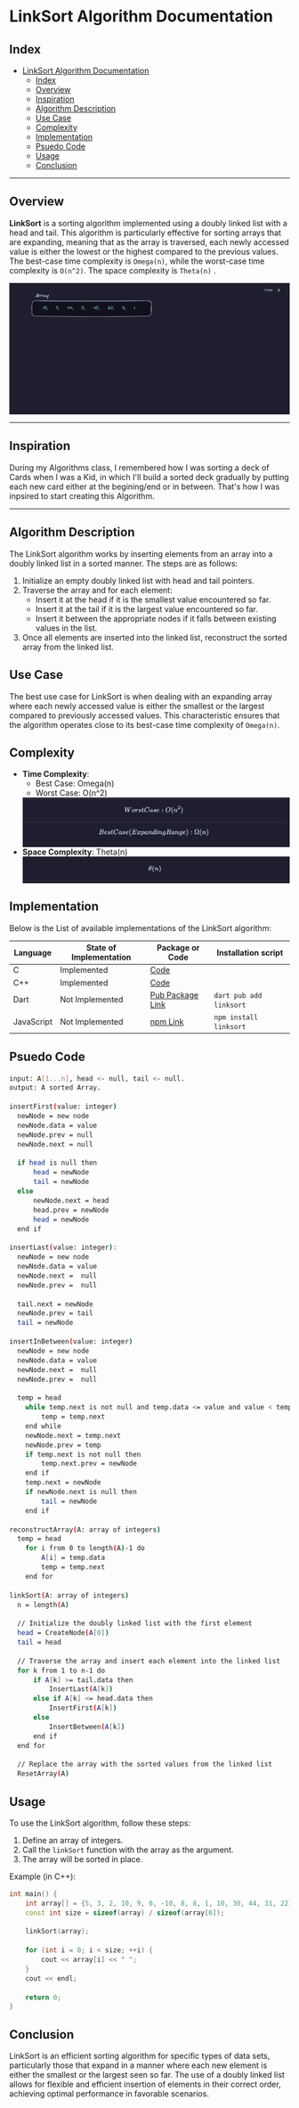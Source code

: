 # LinkSort Algorithm Documentation

## Index

- [LinkSort Algorithm Documentation](#linksort-algorithm-documentation)
  - [Index](#index)
  - [Overview](#overview)
  - [Inspiration](#inspiration)
  - [Algorithm Description](#algorithm-description)
  - [Use Case](#use-case)
  - [Complexity](#complexity)
  - [Implementation](#implementation)
  - [Psuedo Code](#psuedo-code)
  - [Usage](#usage)
  - [Conclusion](#conclusion)

---

## Overview

**LinkSort** is a sorting algorithm implemented using a doubly linked list with a head and tail. This algorithm is particularly effective for sorting arrays that are expanding, meaning that as the array is traversed, each newly accessed value is either the lowest or the highest compared to the previous values. The best-case time complexity is `Omega(n)`, while the worst-case time complexity is `O(n^2)`. The space complexity is `Theta(n)` .

<img align="center" alt="time complexity" src="https://raw.githubusercontent.com/Ahmad-Mtr/linksort/master/assets/linksort.gif">

---

## Inspiration

During my Algorithms class, I remembered how I was sorting a deck of Cards when I was a Kid, in which I'll build a sorted deck gradually by putting each new card either at the begining/end or in between. That's how I was inpsired to start creating this Algorithm.

---

## Algorithm Description

The LinkSort algorithm works by inserting elements from an array into a doubly linked list in a sorted manner. The steps are as follows:

1. Initialize an empty doubly linked list with head and tail pointers.
2. Traverse the array and for each element:
   - Insert it at the head if it is the smallest value encountered so far.
   - Insert it at the tail if it is the largest value encountered so far.
   - Insert it between the appropriate nodes if it falls between existing values in the list.
3. Once all elements are inserted into the linked list, reconstruct the sorted array from the linked list.

## Use Case

The best use case for LinkSort is when dealing with an expanding array where each newly accessed value is either the smallest or the largest compared to previously accessed values. This characteristic ensures that the algorithm operates close to its best-case time complexity of `Omega(n)`.

## Complexity

- **Time Complexity**:
  - Best Case: Omega(n)
  - Worst Case: O(n^2)
  <img align="center" alt="time complexity" src="https://raw.githubusercontent.com/Ahmad-Mtr/linksort/master/assets/time.png">
- **Space Complexity**: Theta(n)
  <img align="center" alt="space complexity" src="https://raw.githubusercontent.com/Ahmad-Mtr/linksort/master/assets/space.png">

## Implementation

Below is the List of available implementations of the LinkSort algorithm:

| Language   | State of Implementation | Package or Code       | Installation script     |
| ---------- | ----------------------- | --------------------- | ----------------------- |
| C          | Implemented             | [Code](./linksort.c)     |            |
| C++        | Implemented             | [Code](./linksort.cpp)     |          |
| Dart       | Not Implemented             | [Pub Package Link](./linksort.dart) | `dart pub add linksort` |
| JavaScript | Not Implemented             | [npm Link](./linksort.dart)         | `npm install linksort`  |

## Psuedo Code
```bash
input: A[1...n], head <- null, tail <- null.
output: A sorted Array.

insertFirst(value: integer)
  newNode = new node 
  newNode.data = value
  newNode.prev = null
  newNode.next = null

  if head is null then
      head = newNode
      tail = newNode
  else
      newNode.next = head
      head.prev = newNode
      head = newNode
  end if

insertLast(value: integer):
  newNode = new node 
  newNode.data = value
  newNode.next =  null
  newNode.prev =  null

  tail.next = newNode
  newNode.prev = tail
  tail = newNode

insertInBetween(value: integer)
  newNode = new node 
  newNode.data = value
  newNode.next =  null
  newNode.prev =  null

  temp = head
    while temp.next is not null and temp.data <= value and value < temp.next.data do
        temp = temp.next
    end while
    newNode.next = temp.next
    newNode.prev = temp
    if temp.next is not null then
        temp.next.prev = newNode
    end if
    temp.next = newNode
    if newNode.next is null then
        tail = newNode
    end if

reconstructArray(A: array of integers)
  temp = head
    for i from 0 to length(A)-1 do
        A[i] = temp.data
        temp = temp.next
    end for

linkSort(A: array of integers)
  n = length(A)
    
  // Initialize the doubly linked list with the first element
  head = CreateNode(A[0])
  tail = head

  // Traverse the array and insert each element into the linked list
  for k from 1 to n-1 do
      if A[k] >= tail.data then
          InsertLast(A[k])
      else if A[k] <= head.data then
          InsertFirst(A[k])
      else
          InsertBetween(A[k])
      end if
  end for

  // Replace the array with the sorted values from the linked list
  ResetArray(A)

```

## Usage

To use the LinkSort algorithm, follow these steps:

1. Define an array of integers.
2. Call the `linkSort` function with the array as the argument.
3. The array will be sorted in place.

Example (in C++):

```cpp
int main() {
    int array[] = {5, 3, 2, 10, 9, 0, -10, 8, 8, 1, 10, 30, 44, 31, 22};
    const int size = sizeof(array) / sizeof(array[0]);

    linkSort(array);

    for (int i = 0; i < size; ++i) {
        cout << array[i] << " ";
    }
    cout << endl;

    return 0;
}
```

## Conclusion

LinkSort is an efficient sorting algorithm for specific types of data sets, particularly those that expand in a manner where each new element is either the smallest or the largest seen so far. The use of a doubly linked list allows for flexible and efficient insertion of elements in their correct order, achieving optimal performance in favorable scenarios.
